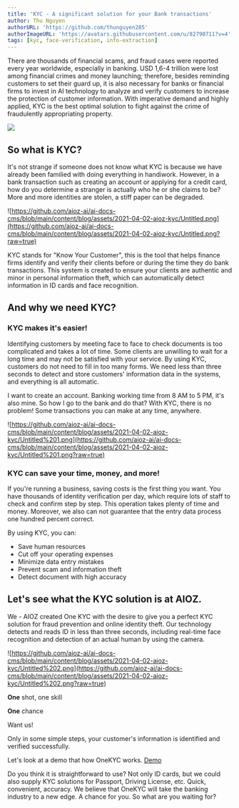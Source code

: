 ```yaml
---
title: 'KYC - A significant solution for your Bank transactions'
author: Thu Nguyen
authorURL: 'https://github.com/thunguyen285'
authorImageURL: 'https://avatars.githubusercontent.com/u/82790711?v=4'
tags: [kyc, face-verification, info-extraction]
---
```


There are thousands of financial scams, and fraud cases were reported every year worldwide, especially in banking. USD 1,6-4 trillion were lost among financial crimes and money launching; therefore, besides reminding customers to set their guard up, it is also necessary for banks or financial firms to invest in AI technology to analyze and verify customers to increase the protection of customer information. With imperative demand and highly applied, KYC is the best optimal solution to fight against the crime of fraudulently appropriating property.

![](https://github.com/aioz-ai/ai-docs-cms/blob/main/content/blog/assets/2021-04-02-aioz-kyc/facial_recognition.jpeg?raw=true)
<!--truncate-->

## So what is KYC?

It's not strange if someone does not know what KYC is because we have already been familied with doing everything in handiwork. However, in a bank transaction such as creating an account or applying for a credit card, how do you determine a stranger is actually who he or she claims to be? More and more identities are stolen, a stiff paper can be degraded.

![https://github.com/aioz-ai/ai-docs-cms/blob/main/content/blog/assets/2021-04-02-aioz-kyc/Untitled.png](https://github.com/aioz-ai/ai-docs-cms/blob/main/content/blog/assets/2021-04-02-aioz-kyc/Untitled.png?raw=true)

KYC stands for "Know Your Customer", this is the tool that helps finance firms identify and verify their clients before or during the time they do bank transactions. This system is created to ensure your clients are authentic and minor in personal information theft, which can automatically detect information in ID cards and face recognition.

## And why we need KYC?

### KYC makes it's easier!

Identifying customers by meeting face to face to check documents is too complicated and takes a lot of time. Some clients are unwilling to wait for a long time and may not be satisfied with your service. By using KYC, customers do not need to fill in too many forms. We need less than three seconds to detect and store customers' information data in the systems, and everything is all automatic.

I want to create an account. Banking working time from 8 AM to 5 PM, it's also mine. So how I go to the bank and do that? With KYC, there is no problem! Some transactions you can make at any time, anywhere.

![https://github.com/aioz-ai/ai-docs-cms/blob/main/content/blog/assets/2021-04-02-aioz-kyc/Untitled%201.png](https://github.com/aioz-ai/ai-docs-cms/blob/main/content/blog/assets/2021-04-02-aioz-kyc/Untitled%201.png?raw=true)

### KYC can save your time, money, and more!

If you're running a business, saving costs is the first thing you want. You have thousands of identity verification per day, which require lots of staff to check and confirm step by step. This operation takes plenty of time and money. Moreover, we also can not guarantee that the entry data process one hundred percent correct.

By using KYC, you can:

- Save human resources
- Cut off your operating expenses
- Minimize data entry mistakes
- Prevent scam and information theft
- Detect document with high accuracy

## Let's see what the KYC solution is at AIOZ.

We - AIOZ created One KYC with the desire to give you a perfect KYC solution for fraud prevention and online identity theft. Our technology detects and reads ID in less than three seconds, including real-time face recognition and detection of an actual human by using the camera.

![https://github.com/aioz-ai/ai-docs-cms/blob/main/content/blog/assets/2021-04-02-aioz-kyc/Untitled%202.png](https://github.com/aioz-ai/ai-docs-cms/blob/main/content/blog/assets/2021-04-02-aioz-kyc/Untitled%202.png?raw=true)

**One** shot, one skill

**One** chance

Want us!

Only in some simple steps, your customer's information is identified and verified successfully.

Let's look at a demo that how OneKYC works. [Demo](https://github.com/aioz-ai/ai-docs-cms/blob/main/content/blog/assets/2021-04-02-aioz-kyc/My_Video1.mp4?raw=true)

Do you think it is straightforward to use?
Not only ID cards, but we could also supply KYC solutions for Passport, Driving License, etc.
Quick, convenient, accuracy. We believe that OneKYC will take the banking industry to a new edge.
A chance for you. So what are you waiting for?
